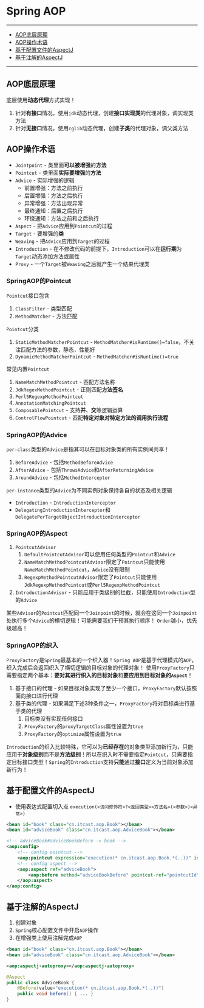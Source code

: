 # Spring AOP

---

- [AOP底层原理](#aop底层原理)
- [AOP操作术语](#aop操作术语)
- [基于配置文件的AspectJ](#基于配置文件的aspectj)
- [基于注解的AspectJ](#基于注解的aspectj)

---

## AOP底层原理

底层使用**动态代理**方式实现！

1. 针对**有接口**情况，使用`jdk`动态代理，创建**接口实现类**的代理对象，调实现类方法
2. 针对**无接口**情况，使用`cglib`动态代理，创建**子类**的代理对象，调父类方法

## AOP操作术语

* `Jointpoint` - 类里面**可以被增强**的**方法**
* `Pointcut` - 类里面**实际要增强**的**方法**
* `Advice` - 实际增强的逻辑
  - 前置增强：方法之前执行
  - 后置增强：方法之后执行
  - 异常增强：方法出现异常
  - 最终通知：后置之后执行
  - 环绕通知：方法之前和之后执行
* `Aspect` - 把`Advice`应用到`Pointcut`的过程
* `Target` - 要增强的**类**
* `Weaving` - 把`Advice`应用到`Target`的过程
* `Introduction` - 在不修改代码的前提下，`Introduction`可以在**运行期**为`Target`动态添加方法或属性
* `Proxy` - 一个`Target`被`Weaving`之后就产生一个结果代理类

### SpringAOP的Pointcut

`Pointcut`接口包含
1. `ClassFilter` - 类型匹配
2. `MethodMatcher` - 方法匹配

`Pointcut`分类
1. `StaticMethodMatcherPointcut` - `MethodMatcher#isRuntime()=false`，不关注匹配方法的参数，静态，性能好
2. `DynamicMethodMatcherPointcut` - `MethodMatcher#isRuntime()=true`

常见内置`Pointcut`
1. `NameMatchMethodPointcut` - 匹配方法名称
2. `JdkRegexMethodPointcut` - 正则匹配**方法签名**
3. `Perl5RegexpMethodPointcut`
4. `AnnotationMatchingPointcut`
5. `ComposablePointcut` - 支持**并**、**交**等逻辑运算
6. `ControlFlowPointcut` - 匹配**特定对象对特定方法的调用执行流程**

### SpringAOP的Advice

`per-class`类型的`Advice`是指其可以在目标对象类的所有实例间共享！
1. `BeforeAdvice` - 包括`MethodBeforeAdvice`
2. `AfterAdvice` - 包括`ThrowsAdvice`和`AfterReturningAdvice`
3. `AroundAdvice` - 包括`MethodInterceptor`

`per-instance`类型的`Advice`为不同实例对象保持各自的状态及相关逻辑
* `Introduction` - `IntroductionInterceptor`
* `DelegatingIntroductionInterceptor`和`DelegatePerTargetObjectIntroductionInterceptor`

### SpringAOP的Aspect

1. `PointcutAdvisor`
   1. `DefaultPointcutAdvisor`可以使用任何类型的`Pointcut`和`Advice`
   2. `NameMatchMethodPointcutAdvisor`限定了`Pointcut`只能使用`NameMatchMethodPointcut`，`Advice`没有限制
   3. `RegexpMethodPointcutAdvisor`限定了`Pointcut`只能使用`JdkRegexpMethodPointcut`或`Perl5RegexpMethodPointcut`
2. `IntroductionAdvisor` - 只能应用于类级别的拦截，只能使用`Introduction`型的`Advice`

某些`Advisor`的`Pointcut`匹配同一个`Joinpoint`的时候，就会在这同一个`Joinpoint`处执行多个`Advice`的横切逻辑！可能需要我们干预其执行顺序！
`Order`越小，优先级越高！

### SpringAOP的织入

`ProxyFactory`是`Spring`最基本的一个织入器！`Spring AOP`是基于代理模式的`AOP`，织入完成后会返回织入了横切逻辑的目标对象的代理对象！
使用`ProxyFactory`只需要指定两个基本：**要对其进行织入的目标对象**和**要应用到目标对象的`Aspect`**！

1. 基于接口的代理 - 如果目标对象实现了至少一个接口，`ProxyFactory`默认按照面向接口进行代理
2. 基于类的代理 - 如果满足下述3种条件之一，`ProxyFactory`将对目标类进行基于类的代理
   1. 目标类没有实现任何接口
   2. `ProxyFactory`的`proxyTargetClass`属性设置为`true`
   3. `ProxyFactory`的`optimize`属性设置为`true`

`Introduction`的织入比较特殊，它可以为**已经存在**的对象类型添加新行为，只能应用于**对象级别**而不是**方法级别**！所以在织入时不需要指定`Pointcut`，只需要指定目标接口类型！`Spring`的`Introduction`支持**只能**通过**接口**定义为当前对象添加新行为！

## 基于配置文件的AspectJ

* 使用表达式配置切入点
`execution(<访问修饰符>?<返回类型><方法名>(<参数>)<异常>)`

```Xml
<bean id="book" class="cn.itcast.aop.Book"></bean>
<bean id="adviceBook" class="cn.itcast.aop.AdviceBook"></bean>

<!-- adviceBook#adviceBookBefore -> book -->
<aop:config>
	<!-- config pointcut -->
	<aop:pointcut expression="execution(* cn.itcast.aop.Book.*(..))" id="pointcutId" />
	<!-- config aspect -->
	<aop:aspect ref="adviceBook">
		<aop:before method="adviceBookBefore" pointcut-ref="pointcutId" />
	</aop:aspect>
</aop:config>
```


## 基于注解的AspectJ

1. 创建对象
2. `Spring`核心配置文件中开启`AOP`操作
3. 在增强类上使用注解完成`AOP`

```Xml
<bean id="book" class="cn.itcast.aop.Book"></bean>
<bean id="adviceBook" class="cn.itcast.aop.AdviceBook"></bean>

<aop:aspectj-autoproxy></aop:aspectj-autoproxy>
```

```Java
@Aspect
public class AdviceBook {
	@Before(value="execution(* cn.itcast.aop.Book.*(..))")
	public void before() { ... }
}
```

